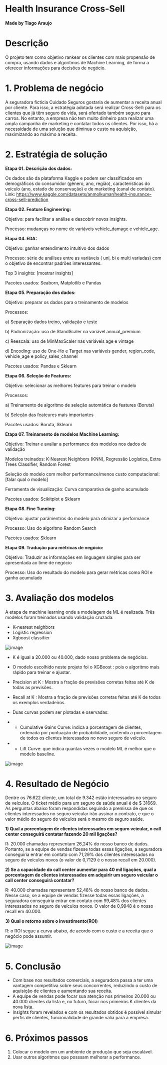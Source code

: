 # Health Insurance Cross-Sell



#### Made by Tiago Araujo

# Descrição

O projeto tem como objetivo rankear os clientes com mais propensão de compra, usando dados e algoritmos de Machine Learning, de forma a oferecer informações para decisões de negócio.

# 1. Problema de negócio

A seguradora fictícia Cuidado Seguros gostaria de aumentar a receita anual por cliente. Para isso, a estratégia adotada será realizar Cross-Sell: para os clientes que já têm seguro de vida, será ofertado também seguro para carros. No entanto, a empresa não tem muito dinheiro para realizar uma ampla campanha de marketing e contatar todos os clientes. Por isso, há a necessidade de uma solução que diminua o custo na aquisição, maximizando ao máximo a receita. 

# 2. Estratégia de solução

**Etapa 01. Descrição dos dados:**

Os dados são da plataforma Kaggle e podem ser classificados em demográficos do consumidor (gênero, ano, região), características do veículo (ano, estado de conservação) e de marketing (canal de contato).
Link: https://www.kaggle.com/datasets/anmolkumar/health-insurance-cross-sell-prediction

**Etapa 02. Feature Engineering:**

Objetivo: para facilitar a análise e descobrir novos insights.

Processo: mudanças no nome de variáveis vehicle_damage e vehicle_age. 

**Etapa 04. EDA:**

Objetivo: ganhar entendimento intuitivo dos dados

Processo: série de análises entre as variáveis ( uni, bi e multi variadas) com o objetivo de encontrar padrões interessantes. 

Top 3 insights: [mostrar insights]

Pacotes usados: Seaborn, Matplotlib e Pandas

**Etapa 05. Preparação dos dados:**

Objetivo: preparar os dados para o treinamento de modelos

Processos:

  a) Separação dados treino, validação e teste
  
  b) Padronização: uso de StandScaler na variável annual_premium
  
  c) Reescala: uso de MinMaxScaler nas variáveis age e vintage
  
  d) Encoding: uso de One-Ho e Target nas variáveis gender, region_code, vehicle_age e policy_sales_channel
  
Pacotes usados: Pandas e Sklearn


**Etapa 06. Seleção de Features:**

Objetivo: selecionar as melhores features para treinar o modelo

Processos:

a) Treinamento de algoritmo de seleção automática de features (Boruta)

b) Seleção das feateures mais importantes

Pacotes usados: Boruta, Sklearn

**Etapa 07. Treinamento de modelos Machine Learning:**

Objetivo: Treinar e avaliar a performance dos modelos nos dados de validação

Modelos treinados: K-Nearest Neighbors (KNN), Regressão Logística, Extra Trees Classifier, Random Forest

Seleção do modelo com melhor performance/menos custo computacional: [falar qual o modelo]

Ferramenta de visualização: Curva comparativa de ganho acumulado

Pacotes usados: Scikitplot e Sklearn 

**Etapa 08. Fine Tunning:**

Objetivo: ajustar parâmentros do modelo para otimizar a performance

Processo: Uso do algoritmo Random Search 

Pacotes usados: Sklearn

**Etapa 09. Tradução para métricas de negócio:**

Objetivo: Traduzir as informações em linguagem simples para ser apresentada ao time de negócio

Processo: Uso do resultado do modelo para gerar métricas como ROI e ganho acumulado


# 3. Avaliação dos modelos

A etapa de machine learning onde a modelagem de ML é realizada. Três modelos foram treinados usando validação cruzada:

* K-nearest neighbors
* Logistic regression
* Xgboost classifier

![image](https://user-images.githubusercontent.com/88745881/206483721-c572893d-929b-43a8-9049-5dbd947e5dc5.png)

* K é igual a 20.000 ou 40.000, dado nosso problema de negócios.

* O modelo escolhido neste projeto foi o XGBoost : pois o algoritmo mais rápido para treinar e ajustar.

* Precision at K : Mostra a fração de previsões corretas feitas até K de todas as previsões.

* Recall at K : Mostra a fração de previsões corretas feitas até K de todos os exemplos verdadeiros.

* Duas curvas podem ser plotadas e oservadas:

 * * Cumulative Gains Curve: indica a porcentagem de clientes, ordenada por pontuação de probabilidade, contendo a porcentagem de todos os clientes interessados no novo seguro de veículo.
 * * Lift Curve: que indica quantas vezes o modelo ML é melhor que o modelo baseline.

![image](https://user-images.githubusercontent.com/88745881/206483935-24e37a52-b7df-4228-88a3-5d698f74e433.png)

# 4. Resultado de Negócio

Dentre os 76.622 cliente, um total de 9.342 estão interessados no seguro de veículos. O ticket médio para um seguro de saúde anual é de $ 31669. As perguntas abaixo foram respondidas seguindo a premissa de que os clientes interessados no seguro veicular irão assinar o contrato, e que o valor médio do seguro do veículos será o mesmo do seguro saúde.

**1) Qual a porcentagem de clientes interessados em seguro veicular, o call center conseguirá contatar fazendo 20 mil ligações?**

R: 20.000 chamadas representam 26,24% do nosso banco de dados. Portanto, se a equipe de vendas fizesse todas essas ligações, a seguradora conseguiria entrar em contato com 71,29% dos clientes interessados no seguro de veículos novos (o valor de 0,7129 é o nosso recall em 20.000).

**2) Se a capacidade do call center aumentar para 40 mil ligações, qual a porcentagem de clientes interessados em adquirir um seguro veicular o call center conseguirá contatar?**

R: 40.000 chamadas representam 52,48% do nosso banco de dados. Nesse caso, se a equipe de vendas fizesse todas essas ligações, a seguradora conseguiria entrar em contato com 99,48% dos clientes interessados no seguro de veículos novos. O valor de 0,9948 é o nosso recall em 40.000.

**3) Qual o retorno sobre o investimento(ROI)**

R: o ROI segue a curva abaixo, de acordo com o custo e a receita que o negócio pode assumir.

![image](https://user-images.githubusercontent.com/88745881/206486621-2da95845-c1d0-4ee6-8e52-5dfb58d087ae.png)


# 5. Conclusão

* Com base nos resultados comerciais, a seguradora passa a ter uma vantagem competitiva sobre seus concorrentes, reduzindo o custo de aquisição de clientes e aumentando sua receita.
* A equipe de vendas pode focar sua atenção nos primeiros 20.000 ou 40.000 clientes da lista e, no futuro, focar nos primeiros K clientes da nova lista.
* Insights foram revelados e com os resultados obtidos é possível simular perfis de clientes, funcionalidade de grande valia para a empresa.


# 6. Próximos passos


1. Colocar o modelo em um ambiente de produção que seja escalável.
2. Usar outros algoritmos que posssam melhorar a performance.

